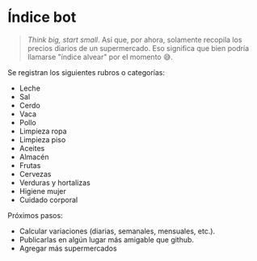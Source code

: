 # Índice bot

> _Think big, start small_. Así que, por ahora, solamente recopila los precios diarios de un supermercado. Eso significa que bien podría llamarse "índice alvear" por el momento 😅.

Se registran los siguientes rubros o categorías:

-   Leche
-   Sal
-   Cerdo
-   Vaca
-   Pollo
-   Limpieza ropa
-   Limpieza piso
-   Aceites
-   Almacén
-   Frutas
-   Cervezas
-   Verduras y hortalizas
-   Higiene mujer
-   Cuidado corporal

Próximos pasos:

-   Calcular variaciones (diarias, semanales, mensuales, etc.).
-   Publicarlas en algún lugar más amigable que github.
-   Agregar más supermercados
